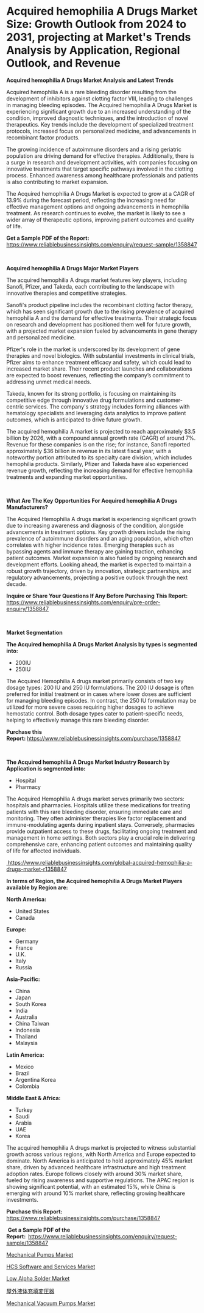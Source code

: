 <p><h1>Acquired hemophilia A Drugs Market Size: Growth Outlook from 2024 to 2031, projecting at Market's Trends Analysis by Application, Regional Outlook, and Revenue</h1></p><p><strong>Acquired hemophilia A Drugs Market Analysis and Latest Trends</strong></p>
<p><p>Acquired hemophilia A is a rare bleeding disorder resulting from the development of inhibitors against clotting factor VIII, leading to challenges in managing bleeding episodes. The Acquired hemophilia A Drugs Market is experiencing significant growth due to an increased understanding of the condition, improved diagnostic techniques, and the introduction of novel therapeutics. Key trends include the development of specialized treatment protocols, increased focus on personalized medicine, and advancements in recombinant factor products.</p><p>The growing incidence of autoimmune disorders and a rising geriatric population are driving demand for effective therapies. Additionally, there is a surge in research and development activities, with companies focusing on innovative treatments that target specific pathways involved in the clotting process. Enhanced awareness among healthcare professionals and patients is also contributing to market expansion. </p><p>The Acquired hemophilia A Drugs Market is expected to grow at a CAGR of 13.9% during the forecast period, reflecting the increasing need for effective management options and ongoing advancements in hemophilia treatment. As research continues to evolve, the market is likely to see a wider array of therapeutic options, improving patient outcomes and quality of life.</p></p>
<p><strong>Get a Sample PDF of the Report:&nbsp;</strong> <a href="https://www.reliablebusinessinsights.com/enquiry/request-sample/1358847">https://www.reliablebusinessinsights.com/enquiry/request-sample/1358847</a></p>
<p>&nbsp;</p>
<p><strong>Acquired hemophilia A Drugs Major Market Players</strong></p>
<p><p>The acquired hemophilia A drugs market features key players, including Sanofi, Pfizer, and Takeda, each contributing to the landscape with innovative therapies and competitive strategies.</p><p>Sanofi's product pipeline includes the recombinant clotting factor therapy, which has seen significant growth due to the rising prevalence of acquired hemophilia A and the demand for effective treatments. Their strategic focus on research and development has positioned them well for future growth, with a projected market expansion fueled by advancements in gene therapy and personalized medicine.</p><p>Pfizer's role in the market is underscored by its development of gene therapies and novel biologics. With substantial investments in clinical trials, Pfizer aims to enhance treatment efficacy and safety, which could lead to increased market share. Their recent product launches and collaborations are expected to boost revenues, reflecting the company’s commitment to addressing unmet medical needs.</p><p>Takeda, known for its strong portfolio, is focusing on maintaining its competitive edge through innovative drug formulations and customer-centric services. The company's strategy includes forming alliances with hematology specialists and leveraging data analytics to improve patient outcomes, which is anticipated to drive future growth.</p><p>The acquired hemophilia A market is projected to reach approximately $3.5 billion by 2026, with a compound annual growth rate (CAGR) of around 7%. Revenue for these companies is on the rise; for instance, Sanofi reported approximately $36 billion in revenue in its latest fiscal year, with a noteworthy portion attributed to its specialty care division, which includes hemophilia products. Similarly, Pfizer and Takeda have also experienced revenue growth, reflecting the increasing demand for effective hemophilia treatments and expanding market opportunities.</p></p>
<p>&nbsp;</p>
<p><strong>What Are The Key Opportunities For Acquired hemophilia A Drugs Manufacturers?</strong></p>
<p><p>The Acquired Hemophilia A drugs market is experiencing significant growth due to increasing awareness and diagnosis of the condition, alongside advancements in treatment options. Key growth drivers include the rising prevalence of autoimmune disorders and an aging population, which often correlates with higher incidence rates. Emerging therapies such as bypassing agents and immune therapy are gaining traction, enhancing patient outcomes. Market expansion is also fueled by ongoing research and development efforts. Looking ahead, the market is expected to maintain a robust growth trajectory, driven by innovation, strategic partnerships, and regulatory advancements, projecting a positive outlook through the next decade.</p></p>
<p><strong>Inquire or Share Your Questions If Any Before Purchasing This Report:</strong> <a href="https://www.reliablebusinessinsights.com/enquiry/pre-order-enquiry/1358847">https://www.reliablebusinessinsights.com/enquiry/pre-order-enquiry/1358847</a></p>
<p>&nbsp;</p>
<p><strong>Market Segmentation</strong></p>
<p><strong>The Acquired hemophilia A Drugs Market Analysis by types is segmented into:</strong></p>
<p><ul><li>200IU</li><li>250IU</li></ul></p>
<p><p>The Acquired Hemophilia A drugs market primarily consists of two key dosage types: 200 IU and 250 IU formulations. The 200 IU dosage is often preferred for initial treatment or in cases where lower doses are sufficient for managing bleeding episodes. In contrast, the 250 IU formulation may be utilized for more severe cases requiring higher dosages to achieve hemostatic control. Both dosage types cater to patient-specific needs, helping to effectively manage this rare bleeding disorder.</p></p>
<p><strong>Purchase this Report:&nbsp;</strong><a href="https://www.reliablebusinessinsights.com/purchase/1358847">https://www.reliablebusinessinsights.com/purchase/1358847</a></p>
<p>&nbsp;</p>
<p><strong>The Acquired hemophilia A Drugs Market Industry Research by Application is segmented into:</strong></p>
<p><ul><li>Hospital</li><li>Pharmacy</li></ul></p>
<p><p>The Acquired Hemophilia A drugs market serves primarily two sectors: hospitals and pharmacies. Hospitals utilize these medications for treating patients with this rare bleeding disorder, ensuring immediate care and monitoring. They often administer therapies like factor replacement and immune-modulating agents during inpatient stays. Conversely, pharmacies provide outpatient access to these drugs, facilitating ongoing treatment and management in home settings. Both sectors play a crucial role in delivering comprehensive care, enhancing patient outcomes and maintaining quality of life for affected individuals.</p></p>
<p><a href="https://www.reliablebusinessinsights.com/global-acquired-hemophilia-a-drugs-market-r1358847">&nbsp;https://www.reliablebusinessinsights.com/global-acquired-hemophilia-a-drugs-market-r1358847</a></p>
<p><strong>In terms of Region, the Acquired hemophilia A Drugs Market Players available by Region are:</strong></p>
<p>
    <p> <strong> North America: </strong>
        <ul>
            <li>United States</li>
            <li>Canada</li>
        </ul>
        </p> 
    <p> <strong> Europe: </strong>
        <ul>
            <li>Germany</li>
            <li>France</li>
            <li>U.K.</li>
            <li>Italy</li>
            <li>Russia</li>
        </ul>
        </p> 
    <p> <strong> Asia-Pacific: </strong>
        <ul>
            <li>China</li>
            <li>Japan</li>
            <li>South Korea</li>
            <li>India</li>
            <li>Australia</li>
            <li>China Taiwan</li>
            <li>Indonesia</li>
            <li>Thailand</li>
            <li>Malaysia</li>
        </ul>
        </p> 
    <p> <strong> Latin America: </strong>
        <ul>
            <li>Mexico</li>
            <li>Brazil</li>
            <li>Argentina Korea</li>
            <li>Colombia</li>
        </ul>
        </p> 
    <p> <strong> Middle East & Africa: </strong>
        <ul>
            <li>Turkey</li>
            <li>Saudi</li>
            <li>Arabia</li>
            <li>UAE</li>
            <li>Korea</li>
        </ul>
    </p>
    </p>
<p><p>The acquired hemophilia A drugs market is projected to witness substantial growth across various regions, with North America and Europe expected to dominate. North America is anticipated to hold approximately 45% market share, driven by advanced healthcare infrastructure and high treatment adoption rates. Europe follows closely with around 30% market share, fueled by rising awareness and supportive regulations. The APAC region is showing significant potential, with an estimated 15%, while China is emerging with around 10% market share, reflecting growing healthcare investments.</p></p>
<p><strong>Purchase this Report: </strong><a href="https://www.reliablebusinessinsights.com/purchase/1358847">https://www.reliablebusinessinsights.com/purchase/1358847</a></p>
<p>&nbsp;<strong>Get a Sample PDF of the Report:&nbsp;&nbsp;</strong><a href="https://www.reliablebusinessinsights.com/enquiry/request-sample/1358847">https://www.reliablebusinessinsights.com/enquiry/request-sample/1358847</a></p>
<p><strong></strong></p>
<p><p><a href="https://www.linkedin.com/pulse/global-mechanical-pumps-market-size-share-analysis-product-type-c59de?trackingId=SHNr5aviSeCnRW7QWXFR0Q%3D%3D">Mechanical Pumps Market</a></p><p><a href="https://github.com/DianaWilson796/Market-Research-Report-List-1/blob/main/hcs-software-and-services-market.md">HCS Software and Services Market</a></p><p><a href="https://issuu.com/reportprime-2/docs/low-alpha-solder-market-size-2030.p_e7c6f0a8e2bc02">Low Alpha Solder Market</a></p><p><a href="https://medium.com/@janrona788520/outdoor-liquid-filled-transformer-1b2266ae65f0">屋外液体充填変圧器</a></p><p><a href="https://www.linkedin.com/pulse/mechanical-vacuum-pumps-market-share-size-trends-industry-analysis-eaf6e?trackingId=DTns%2FZ2VTNSba0PJH39UFg%3D%3D">Mechanical Vacuum Pumps Market</a></p></p>